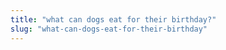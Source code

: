 ```yaml
---
title: "what can dogs eat for their birthday?"
slug: "what-can-dogs-eat-for-their-birthday"
---
```


